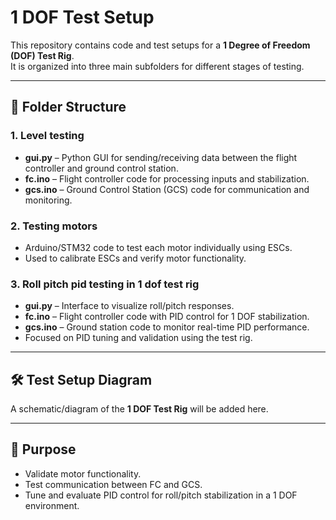 # 1 DOF Test Setup

This repository contains code and test setups for a **1 Degree of Freedom (DOF) Test Rig**.  
It is organized into three main subfolders for different stages of testing.

---

## 📂 Folder Structure

### 1. **Level testing**
- **gui.py** – Python GUI for sending/receiving data between the flight controller and ground control station.  
- **fc.ino** – Flight controller code for processing inputs and stabilization.  
- **gcs.ino** – Ground Control Station (GCS) code for communication and monitoring.

### 2. **Testing motors**
- Arduino/STM32 code to test each motor individually using ESCs.  
- Used to calibrate ESCs and verify motor functionality.

### 3. **Roll pitch pid testing in 1 dof test rig**
- **gui.py** – Interface to visualize roll/pitch responses.  
- **fc.ino** – Flight controller code with PID control for 1 DOF stabilization.  
- **gcs.ino** – Ground station code to monitor real-time PID performance.  
- Focused on PID tuning and validation using the test rig.

---

## 🛠 Test Setup Diagram
A schematic/diagram of the **1 DOF Test Rig** will be added here.  

---

## 🚀 Purpose
- Validate motor functionality.  
- Test communication between FC and GCS.  
- Tune and evaluate PID control for roll/pitch stabilization in a 1 DOF environment.  
